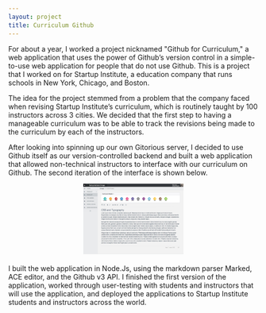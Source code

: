 ```yaml
---
layout: project
title: Curriculum Github
---
```


For about a year, I worked a project nicknamed "Github for Curriculum," a web application that uses the power of Github’s version control in a simple-to-use web application for people that do not use Github. This is a project that I worked on for Startup Institute, a education company that runs schools in New York, Chicago, and Boston.

The idea for the project stemmed from a problem that the company faced when revising Startup Institute’s curriculum, which is routinely taught by 100 instructors across 3 cities. We decided that the first step to having a manageable curriculum was to be able to track the revisions being made to the curriculum by each of the instructors.

After looking into spinning up our own Gitorious server, I decided to use Github itself as our version-controlled backend and built a web application that allowed non-technical instructors to interface with our curriculum on Github. The second iteration of the interface is shown below.


<center><img src="../static/img/project-images/curriculum-github.jpg" width="40%"></center>

<br>
I built the web application in Node.Js, using the markdown parser Marked, ACE editor, and the Github v3 API. I finished the first version of the application, worked through user-testing with students and instructors that will use the application, and deployed the applications to Startup Institute students and instructors across the world.